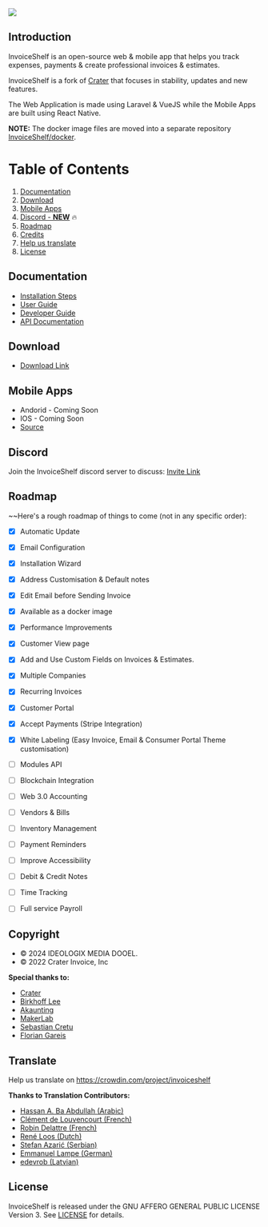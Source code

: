 <img src="https://github.com/user-attachments/assets/a6ae2080-e865-4fde-b41d-5a09964d7de2">

## Introduction

InvoiceShelf is an open-source web & mobile app that helps you track expenses, payments & create professional invoices & estimates.

InvoiceShelf is a fork of [Crater](https://crater.finance) that focuses in stability, updates and new features.

The Web Application is made using Laravel & VueJS while the Mobile Apps are built using React Native.

**NOTE:** The docker image files are moved into a separate repository [InvoiceShelf/docker](https://github.com/InvoiceShelf/docker).

# Table of Contents

1. [Documentation](#documentation)
2. [Download](#download)
3. [Mobile Apps](#mobile-apps)
4. [Discord - **NEW**](#discord) 🔥
5. [Roadmap](#roadmap)
6. [Credits](#credits)
7. [Help us translate](#translate)
8. [License](#license)

## Documentation

- [Installation Steps](https://docs.invoiceshelf.com/installation.html)
- [User Guide](https://docs.invoiceshelf.com/)
- [Developer Guide](https://docs.invoiceshelf.com/developer-guide.html)
- [API Documentation](https://api-docs.invoiceshelf.com)

## Download

- [Download Link](https://invoiceshelf.com)

## Mobile Apps

- Andorid - Coming Soon
- IOS - Coming Soon
- [Source](https://github.com/InvoiceShelf/mobile)

## Discord

Join the InvoiceShelf discord server to discuss:
[Invite Link](https://discord.gg/eHXf4zWhsR)

## Roadmap

~~Here's a rough roadmap of things to come (not in any specific order):

- [x] Automatic Update
- [x] Email Configuration
- [x] Installation Wizard
- [x] Address Customisation & Default notes
- [x] Edit Email before Sending Invoice
- [x] Available as a docker image
- [x] Performance Improvements
- [x] Customer View page
- [x] Add and Use Custom Fields on Invoices & Estimates.
- [x] Multiple Companies
- [x] Recurring Invoices
- [x] Customer Portal
- [x] Accept Payments (Stripe Integration)
- [x] White Labeling (Easy Invoice, Email & Consumer Portal Theme customisation)
- [ ] Modules API
- [ ] Blockchain Integration
- [ ] Web 3.0 Accounting
- [ ] Vendors & Bills
- [ ] Inventory Management 
- [ ] Payment Reminders
- [ ] Improve Accessibility
- [ ] Debit & Credit Notes
- [ ] Time Tracking
- [ ] Full service Payroll


## Copyright

- © 2024 IDEOLOGIX MEDIA DOOEL.
- © 2022 Crater Invoice, Inc

**Special thanks to:**

- [Crater](https://crater.finance/)
- [Birkhoff Lee](https://github.com/BirkhoffLee)
- [Akaunting](https://github.com/akaunting/akaunting)
- [MakerLab](https://github.com/MakerLab-Dev)
- [Sebastian Cretu](https://github.com/sebastiancretu)
- [Florian Gareis](https://github.com/TheZoker)

## Translate

Help us translate on https://crowdin.com/project/invoiceshelf

**Thanks to Translation Contributors:**

- [Hassan A. Ba Abdullah (Arabic)](https://github.com/hsnapps)
- [Clément de Louvencourt (French)](https://github.com/PHClement)
- [Robin Delattre (French)](https://github.com/RobinDev)
- [René Loos (Dutch)](https://github.com/Loosie94)
- [Stefan Azarić (Serbian)](https://github.com/azaricstefan)
- [Emmanuel Lampe (German)](https://github.com/rexlManu)
- [edevrob (Latvian)](https://github.com/edevrob)

## License

InvoiceShelf is released under the GNU AFFERO GENERAL PUBLIC LICENSE Version 3.
See [LICENSE](LICENSE) for details.
